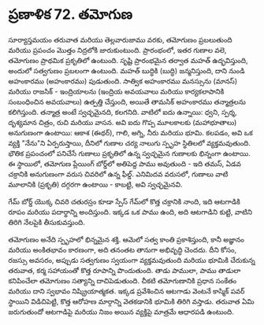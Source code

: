 # ప్రణాళిక 72. తమోగుణ

సూర్యాస్తమయం తరువాత మరియు తెల్లవారుజాము వరకు, తమోగుణం ప్రబలుతుంది మరియు ప్రపంచం మొత్తం నిద్రలోకి జారుకుంటుంది. ప్రారంభంలో, ఇతర గుణాల వలె, తమోగుణం ప్రాథమిక ప్రకృతిలో ఉంటుంది. సృష్టి ప్రారంభమైన తర్వాత మహత్ ఉద్భవిస్తుంది, అందులో సత్వగుణం ప్రబలంగా ఉంటుంది. మహత్ బుద్ధికి (బుద్ధి) జన్మనిస్తుంది, దాని నుండి అహంకారము (అహంకారము) పుడుతుంది. సాత్విక అహంకారము మనస్సును (మానస్) మరియు రాజసిక్ - ఇంద్రియాలను (ఇంద్రియ అవయవాలు మరియు కార్యకలాపానికి సంబంధించిన అవయవాలు) ఉత్పత్తి చేస్తుంది, అయితే తామసిక్ అహంకారము తన్మాత్రలను కలిగిస్తుంది. తన్మాత్ర అంటే స్వచ్ఛమైనది, కలగనిది. వాటిలో ఐదు ఉన్నాయి: ధ్వని, స్పర్శ, దృశ్యమాన చిత్రం, రుచి మరియు వాసన. అవి ఐదు గొప్ప మూలకాలకు (మహాభూతాలు) అనుగుణంగా ఉంటాయి: ఆకాశ (ఈథర్), గాలి, అగ్ని, నీరు మరియు భూమి. కలపడం, అవి ఒక వ్యక్తి "నేను"ని ఏర్పరుస్తాయి, దీనిలో గుణాల చర్య నాలుగు స్పృహ స్థితిలలో వ్యక్తమవుతుంది. భౌతిక ప్రపంచంలో పనిచేసే గుణాలు ప్రకృతిలో ఉన్న స్వచ్ఛమైన గుణాలకు భిన్నంగా ఉంటాయి. ఈ స్థాయిలో, తమోగుణ ప్లేయింగ్ బోర్డ్‌లో అతిపెద్ద పాము అవుతుంది - ఇది తమస్, ఏడవ చక్రానికి అనుగుణంగా వరుస చివరిలో ఉన్న ఫీల్డ్. ఎనిమిదవ వరుసలో, గుణాలు వాటి మూలానికి (ప్రకృతి) దగ్గరగా ఉంటాయి - కాబట్టి, అవి స్వచ్ఛమైనవి.

గేమ్ బోర్డ్ యొక్క చివరి చతురస్రం కూడా స్పేస్ గేమ్‌లో కొత్త చక్రానికి నాంది, ఇది ఆటగాడికి రూపం మరియు పదార్థాన్ని అందిస్తుంది. ఇక్కడ ఒక పాము ఉంది, అది ఆటగాడిని కుట్టి, వాటిని తిరిగి నేలపైకి తీసుకువస్తుంది.

తమోగుణం అనేది స్పృహలో భిన్నమైన శక్తి. ఆమెలో సత్వ కాంతి ప్రకాశిస్తుంది, కానీ అజ్ఞానం మరియు అంకితభావం కారణంగా, అది తనంతట తానుగా అభివృద్ధి చెందదు. దీని కోసం, రజస్సు అవసరం, అప్పుడు సత్వగుణం స్వయంగా వ్యక్తమవుతుంది మరియు భూమికి చేరుకున్న తరువాత, కర్మ సహాయంతో కొత్త రూపాన్ని పొందుతుంది. తాడు పాములా, పాము తాడులా కనిపించేలా తమోగుణం సత్యాన్ని దాచిపెడుతుంది. చీకటి తమోగుణానికి ప్రధాన సంకేతం మరియు దాని స్వభావం నిష్క్రియాత్మకత. ఇక్కడ ప్రవేశించిన ఆటగాడు వెంటనే కాస్మిక్ పవర్ స్థాయిని విడిచిపెట్టి, కొత్త ఆరోహణ మార్గాన్ని వెతకడానికి భూమికి తిరిగి వస్తాడు. తరువాత ఏమి జరుగుతుందో ఆటగాడిపై మరియు నిజం అయిన వ్యక్తిపై మాత్రమే ఆధారపడి ఉంటుంది.
